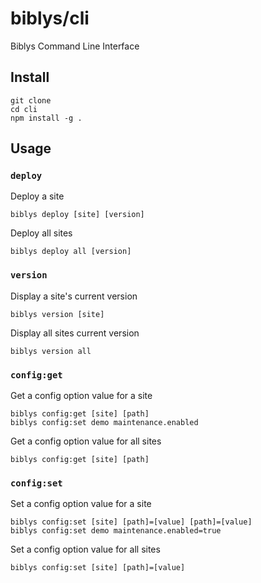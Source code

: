 # biblys/cli

Biblys Command Line Interface

## Install

```shell
git clone
cd cli
npm install -g .
```

## Usage

### `deploy`

Deploy a site

```shell
biblys deploy [site] [version]
```

Deploy all sites

```shell
biblys deploy all [version]
```

### `version`

Display a site's current version

```shell
biblys version [site]
```

Display all sites current version

```shell
biblys version all
```


### `config:get`

Get a config option value for a site

```shell
biblys config:get [site] [path]
biblys config:set demo maintenance.enabled
```

Get a config option value for all sites

```shell
biblys config:get [site] [path]
```

### `config:set`

Set a config option value for a site

```shell
biblys config:set [site] [path]=[value] [path]=[value]
biblys config:set demo maintenance.enabled=true
```

Set a config option value for all sites

```shell
biblys config:set [site] [path]=[value]
```
